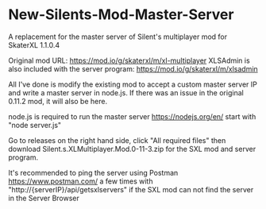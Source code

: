 # New-Silents-Mod-Master-Server
A replacement for the master server of Silent's multiplayer mod for SkaterXL 1.1.0.4

Original mod URL: https://mod.io/g/skaterxl/m/xl-multiplayer
XLSAdmin is also included with the server program: https://mod.io/g/skaterxl/m/xlsadmin

All I've done is modify the existing mod to accept a custom master server IP and write a master server in node.js. 
If there was an issue in the original 0.11.2 mod, it will also be here.

node.js is required to run the master server https://nodejs.org/en/ start with "node server.js"

Go to releases on the right hand side, click "All required files" then download Silent.s.XLMultiplayer.Mod.0-11-3.zip for the SXL mod and server program.

It's recommended to ping the server using Postman https://www.postman.com/ a few times with "http://{serverIP}/api/getsxlservers" if the SXL mod can not find the server in the Server Browser
